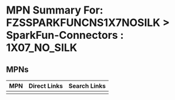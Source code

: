 



# MPN Summary For: FZSSPARKFUNCNS1X7NOSILK > SparkFun-Connectors : 1X07_NO_SILK

## MPNs
  

|MPN|Direct Links|Search Links|
| :--- | :--- | :--- |
||||
